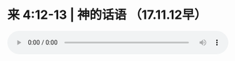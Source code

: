 # 来 4:12-13 | 神的话语 （17.11.12早）

<audio style="width: 100%;" preload="false" controls controlslist="nodownload"><source src="//cdn.simai.ml/audio/mp3/old/15083.mp3" type="audio/mpeg">Your browser does not support the audio element.</audio>


